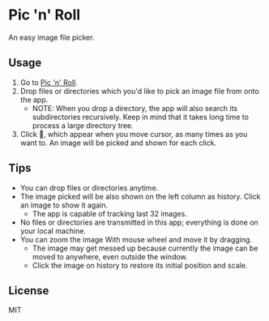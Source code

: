 # Pic 'n' Roll

An easy image file picker.

## Usage

1. Go to [Pic 'n' Roll](https://keyfox.github.io/pic-n-roll/).
1. Drop files or directories which you'd like to pick an image file from onto the app.
   - NOTE: When you drop a directory, the app will also search its subdirectories recursively.
     Keep in mind that it takes long time to process a large directory tree.
1. Click 🎲, which appear when you move cursor, as many times as you want to.
   An image will be picked and shown for each click.

## Tips

- You can drop files or directories anytime.
- The image picked will be also shown on the left column as history.
  Click an image to show it again.
  - The app is capable of tracking last 32 images.
- No files or directories are transmitted in this app;
  everything is done on your local machine.
- You can zoom the image With mouse wheel and move it by dragging.
  - The image may get messed up because currently the image can be moved to anywhere, even outside the window.
  - Click the image on history to restore its initial position and scale.

## License

MIT
